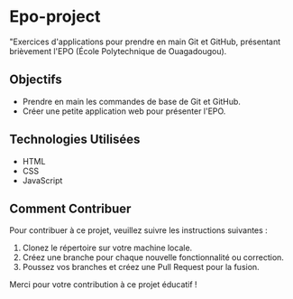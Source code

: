 # Epo-project
"Exercices d'applications pour prendre en main Git et GitHub, présentant brièvement l'EPO  (École Polytechnique de Ouagadougou).

## Objectifs 
- Prendre en main les commandes de base de Git et GitHub.
- Créer une petite application web pour présenter l'EPO. 
## Technologies Utilisées
- HTML 
- CSS 
- JavaScript 
## Comment Contribuer 
Pour contribuer à ce projet, veuillez suivre les instructions suivantes : 
1. Clonez le répertoire sur votre machine locale. 
2. Créez une branche pour chaque nouvelle fonctionnalité ou correction. 
3. Poussez vos branches et créez une Pull Request pour la fusion. 

Merci pour votre contribution à ce projet éducatif !